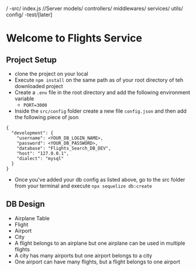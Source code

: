 /
-src/
    index.js //Server
    models/
    controllers/
    middlewares/
    services/
    utils/
    config/
-test/[later]


# Welcome to Flights Service

## Project Setup
- clone the project on your local
- Execute `npm install` on the same path as of your root directory of teh downloaded project
- Create a `.env` file in the root directory and add the following environment variable
    - `PORT=3000`
- Inside the `src/config` folder create a new file `config.json` and then add the following piece of json

```
{
  "development": {
    "username": <YOUR_DB_LOGIN_NAME>,
    "password": <YOUR_DB_PASSWORD>,
    "database": "Flights_Search_DB_DEV",
    "host": "127.0.0.1",
    "dialect": "mysql"
  }
}
```

- Once you've added your db config as listed above, go to the src folder from your terminal and execute `npx sequelize db:create`

## DB Design
  - Airplane Table
  - Flight
  - Airport
  - City 
  - A flight belongs to an airplane but one airplane can be used in multiple flights
  - A city has many airports but one airport belongs to a city
  - One airport can have many flights, but a flight belongs to one airport
  